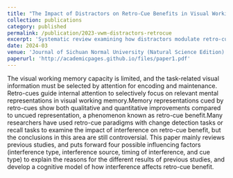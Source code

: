 ```yaml
---
title: "The Impact of Distractors on Retro-Cue Benefits in Visual Working Memory"
collection: publications
category: published
permalink: /publication/2023-vwm-distractors-retrocue
excerpt: 'Systematic review examining how distractors modulate retro-cue benefits in visual working memory, proposing a novel three-dimensional cognitive model.'
date: 2024-03 
venue: 'Journal of Sichuan Normal University (Natural Science Edition)'
paperurl: 'http://academicpages.github.io/files/paper1.pdf'
---
```


The visual working memory capacity is limited, and the task-related visual information must be selected by attention for encoding and maintenance. Retro-cues guide internal attention to selectively focus on relevant mental representations in visual working memory.Memory representations cued by retro-cues show both qualitative and quantitative improvements compared to uncued representation, a phenomenon known as retro-cue benefit.Many researchers have used retro-cue paradigms with change detection tasks or recall tasks to examine the impact of interference on retro-cue benefit, but the conclusions in this area are still controversial. This paper mainly reviews previous studies, and puts forward four possible influencing factors (interference type, interference source, timing of interference, and cue type) to explain the reasons for the different results of previous studies, and develop a cognitive model of how interference affects retro-cue benefit.
